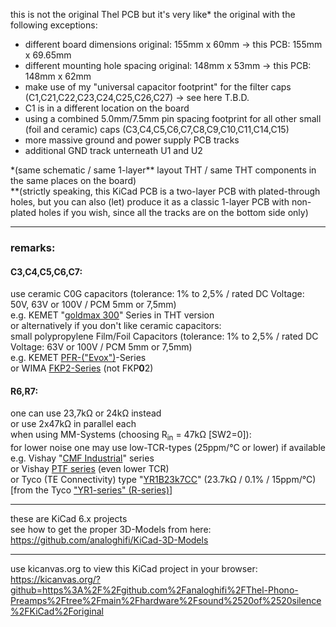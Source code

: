 this is not the original Thel PCB but it's very like\* the original with the following exceptions:  
* different board dimensions original: 155mm x 60mm -> this PCB: 155mm x 69.65mm  
* different mounting hole spacing original: 148mm x 53mm -> this PCB: 148mm x 62mm  
* make use of my \"universal capacitor footprint\" for the filter caps (C1,C21,C22,C23,C24,C25,C26,C27) -> see here T.B.D.  
* C1 is in a different location on the board  
* using a combined 5.0mm/7.5mm pin spacing footprint for all other small (foil and ceramic) caps (C3,C4,C5,C6,C7,C8,C9,C10,C11,C14,C15)  
* more massive ground and power supply PCB tracks  
* additional GND track unterneath U1 and U2 
  
\*(same schematic / same 1-layer\** layout THT / same THT components in the same places on the board)  
\**(strictly speaking, this KiCad PCB is a two-layer PCB with plated-through holes, but you can also (let) produce it as a classic 1-layer PCB with non-plated holes if you wish, since all the tracks are on the bottom side only)  

----  

### remarks:  
#### C3,C4,C5,C6,C7:  
use ceramic C0G capacitors (tolerance: 1% to 2,5% / rated DC Voltage: 50V, 63V or 100V / PCM 5mm or 7,5mm)  
e.g. KEMET "[goldmax 300](https://github.com/analoghifi/capacitors/blob/main/audio%20and%20filter%20capacitors/docs/datasheets/C0G/KEMET_C1049_GOLDMAX_C0G_THT.pdf)" Series in THT version  
or alternatively if you don't like ceramic capacitors:  
small polypropylene Film/Foil Capacitors (tolerance: 1% to 2,5% / rated DC Voltage: 63V or 100V / PCM 5mm or 7,5mm)  
e.g. KEMET [PFR-("Evox")](https://github.com/analoghifi/capacitors/blob/main/audio%20and%20filter%20capacitors/docs/datasheets/kp/KEMET_PFR_Serie_KP.pdf)-Series  
or WIMA [FKP2-Series](https://github.com/analoghifi/capacitors/blob/main/audio%20and%20filter%20capacitors/docs/datasheets/kp/WIMA_FKP_2__NEW_ROHS__EN.pdf) (not FKP**0**2)  
#### R6,R7:  
one can use 23,7kΩ or 24kΩ instead  
or use 2x47kΩ in parallel each  
when using MM-Systems (choosing R<sub>in</sub> = 47kΩ [SW2=0]):  
for lower noise one may use low-TCR-types (25ppm/°C or lower) if available  
e.g. Vishay "[CMF Industrial](https://www.mouser.com/c/passive-components/resistors/film-resistors/metal-film-resistors-through-hole/?m=Vishay&series=CMF%20Industrial)" series  
or Vishay [PTF series](https://www.mouser.de/c/passive-components/resistors/film-resistors/metal-film-resistors-through-hole/?m=Vishay&series=PTF) (even lower TCR)  
or Tyco (TE Connectivity) type "[YR1B23k7CC](https://www.mouser.com/ProductDetail/TE-Connectivity-Holsworthy/YR1B23K7CC?qs=n4i9pByFsMSkJXItUSDcPw%3D%3D)" (23.7kΩ / 0.1% / 15ppm/°C) [from the Tyco ["YR1-series" (R-series)](https://www.mouser.com/c/passive-components/resistors/film-resistors/metal-film-resistors-through-hole/?m=TE%20Connectivity&series=R)]
  
----  
  
these are KiCad 6.x projects  
see how to get the proper 3D-Models from here: https://github.com/analoghifi/KiCad-3D-Models
  
----  
  
use kicanvas.org to view this KiCad project in your browser:  
https://kicanvas.org/?github=https%3A%2F%2Fgithub.com%2Fanaloghifi%2FThel-Phono-Preamps%2Ftree%2Fmain%2Fhardware%2Fsound%2520of%2520silence%2FKiCad%2Foriginal
